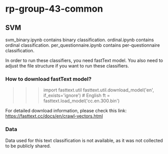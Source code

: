 # rp-group-43-common

## SVM

svm_binary.ipynb contains binary classification.
ordinal.ipynb contains ordinal classification.
per_questionnaire.ipynb contains per-questionnaire classification.

In order to run these classifiers, you need fastText model.
You also need to adjust the file structure if you want to run these classifiers.

### How to download fastText model?

>>> import fasttext.util
>>> fasttext.util.download_model('en', if_exists='ignore')  # English
>>> ft = fasttext.load_model('cc.en.300.bin')


For detailed download information, please check this link: https://fasttext.cc/docs/en/crawl-vectors.html

### Data
Data used for this text classification is not available, as it was not collected to be publicly shared.

